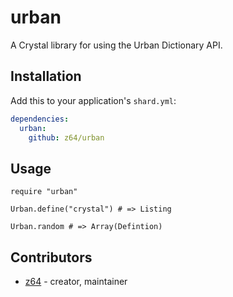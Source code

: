 # urban

A Crystal library for using the Urban Dictionary API.

## Installation

Add this to your application's `shard.yml`:

```yaml
dependencies:
  urban:
    github: z64/urban
```

## Usage

```crystal
require "urban"

Urban.define("crystal") # => Listing

Urban.random # => Array(Defintion)
```

## Contributors

- [z64](https://github.com/z64) - creator, maintainer
